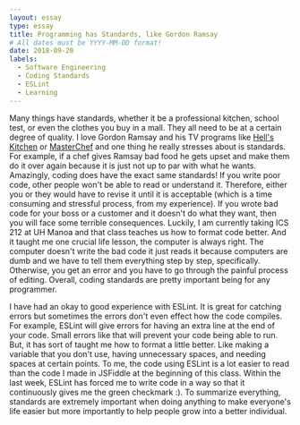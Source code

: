 ```yaml
---
layout: essay
type: essay
title: Programming has Standards, like Gordon Ramsay
# All dates must be YYYY-MM-DD format!
date: 2018-09-20
labels:
  - Software Engineering
  - Coding Standards
  - ESLint
  - Learning
---
```


Many things have standards, whether it be a professional kitchen, school test, or even the clothes you buy in a mall. They all need to be at a certain degree of quality. I love Gordon Ramsay and his TV programs like [Hell's Kitchen](https://www.fox.com/hells-kitchen/) or [MasterChef](https://www.fox.com/masterchef/) and one thing he really stresses about is standards. For example, if a chef gives Ramsay bad food he gets upset and make them do it over again because it is just not up to par with what he wants. Amazingly, coding does have the exact same standards! If you write poor code, other people won't be able to read or understand it. Therefore, either you or they would have to revise it until it is acceptable (which is a time consuming and stressful process, from my experience). If you wrote bad code for your boss or a customer and it doesn't do what they want, then you will face some terrible consequences. Luckily, I am currently taking ICS 212 at UH Manoa and that class teaches us how to format code better. And it taught me one crucial life lesson, the computer is always right. The computer doesn't write the bad code it just reads it because computers are dumb and we have to tell them everything step by step, specifically. Otherwise, you get an error and you have to go through the painful process of editing. Overall, coding standards are pretty important being for any programmer.

I have had an okay to good experience with ESLint. It is great for catching errors but sometimes the errors don't even effect how the code compiles. For example, ESLint will give errors for having an extra line at the end of your code. Small errors like that will prevent your code being able to run. But, it has sort of taught me how to format a little better. Like making a variable that you don't use, having unnecessary spaces, and needing spaces at certain points. To me, the code using ESLint is a lot easier to read than the code I made in JSFiddle at the beginning of this class. Within the last week, ESLint has forced me to write code in a way so that it continuously gives me the green checkmark :). To summarize everything, standards are extremely important when doing anything to make everyone's life easier but more importantly to help people grow into a better individual. 
